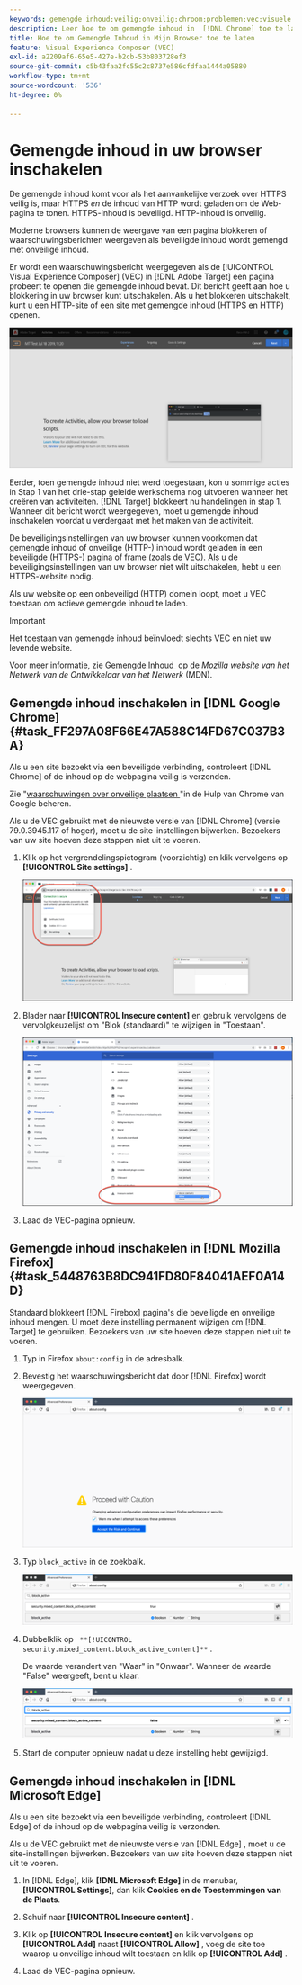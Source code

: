 ```yaml
---
keywords: gemengde inhoud;veilig;onveilig;chroom;problemen;vec;visuele ervaringscomposer;onveilig;http;https;firefox;Internet Explorer
description: Leer hoe te om gemengde inhoud in  [!DNL Chrome] toe te laten,  [!DNL Firefox], en  [!DNL Edge].
title: Hoe te om Gemengde Inhoud in Mijn Browser toe te laten
feature: Visual Experience Composer (VEC)
exl-id: a2209af6-65e5-427e-b2cb-53b803728ef3
source-git-commit: c5b43faa2fc55c2c8737e586cfdfaa1444a05880
workflow-type: tm+mt
source-wordcount: '536'
ht-degree: 0%

---
```


# Gemengde inhoud in uw browser inschakelen

De gemengde inhoud komt voor als het aanvankelijke verzoek over HTTPS veilig is, maar HTTPS *en* de inhoud van HTTP wordt geladen om de Web-pagina te tonen. HTTPS-inhoud is beveiligd. HTTP-inhoud is onveilig.

Moderne browsers kunnen de weergave van een pagina blokkeren of waarschuwingsberichten weergeven als beveiligde inhoud wordt gemengd met onveilige inhoud.

Er wordt een waarschuwingsbericht weergegeven als de [!UICONTROL Visual Experience Composer] (VEC) in [!DNL Adobe Target] een pagina probeert te openen die gemengde inhoud bevat. Dit bericht geeft aan hoe u blokkering in uw browser kunt uitschakelen. Als u het blokkeren uitschakelt, kunt u een HTTP-site of een site met gemengde inhoud (HTTPS en HTTP) openen.

![&#x200B; Gemengde inhoudswaarschuwing &#x200B;](/help/main/c-experiences/c-visual-experience-composer/r-troubleshoot-composer/assets/mixed_content_warning.png)

Eerder, toen gemengde inhoud niet werd toegestaan, kon u sommige acties in Stap 1 van het drie-stap geleide werkschema nog uitvoeren wanneer het creëren van activiteiten. [!DNL Target] blokkeert nu handelingen in stap 1. Wanneer dit bericht wordt weergegeven, moet u gemengde inhoud inschakelen voordat u verdergaat met het maken van de activiteit.

De beveiligingsinstellingen van uw browser kunnen voorkomen dat gemengde inhoud of onveilige (HTTP-) inhoud wordt geladen in een beveiligde (HTTPS-) pagina of frame (zoals de VEC). Als u de beveiligingsinstellingen van uw browser niet wilt uitschakelen, hebt u een HTTPS-website nodig.

Als uw website op een onbeveiligd (HTTP) domein loopt, moet u VEC toestaan om actieve gemengde inhoud te laden.

>[!IMPORTANT]
>
>Het toestaan van gemengde inhoud beïnvloedt slechts VEC en niet uw levende website.

Voor meer informatie, zie [&#x200B; Gemengde Inhoud &#x200B;](https://developer.mozilla.org/en-US/docs/Web/Security/Mixed_content) op de *Mozilla website van het Netwerk van de Ontwikkelaar van het Netwerk* (MDN).

## Gemengde inhoud inschakelen in [!DNL Google Chrome] {#task_FF297A08F66E47A588C14FD67C037B3A}

Als u een site bezoekt via een beveiligde verbinding, controleert [!DNL Chrome] of de inhoud op de webpagina veilig is verzonden.

Zie &quot;[&#x200B; waarschuwingen over onveilige plaatsen &#x200B;](https://support.google.com/chrome/answer/99020?hl=en)&quot;in de Hulp van Chrome van Google beheren.

Als u de VEC gebruikt met de nieuwste versie van [!DNL Chrome] (versie 79.0.3945.117 of hoger), moet u de site-instellingen bijwerken. Bezoekers van uw site hoeven deze stappen niet uit te voeren.

1. Klik op het vergrendelingspictogram (voorzichtig) en klik vervolgens op **[!UICONTROL Site settings]** .

   ![&#x200B; Montages van de Plaats &#x200B;](/help/main/c-experiences/c-visual-experience-composer/r-troubleshoot-composer/assets/site-settings.png)

1. Blader naar **[!UICONTROL Insecure content]** en gebruik vervolgens de vervolgkeuzelijst om &quot;Blok (standaard)&quot; te wijzigen in &quot;Toestaan&quot;.

   ![&#x200B; Onveilige inhoud &#x200B;](/help/main/c-experiences/c-visual-experience-composer/r-troubleshoot-composer/assets/insecure-content.png)

1. Laad de VEC-pagina opnieuw.

## Gemengde inhoud inschakelen in [!DNL Mozilla Firefox] {#task_5448763B8DC941FD80F84041AEF0A14D}

Standaard blokkeert [!DNL Firebox] pagina&#39;s die beveiligde en onveilige inhoud mengen. U moet deze instelling permanent wijzigen om [!DNL Target] te gebruiken. Bezoekers van uw site hoeven deze stappen niet uit te voeren.

1. Typ in Firefox `about:config` in de adresbalk.
1. Bevestig het waarschuwingsbericht dat door [!DNL Firefox] wordt weergegeven.

   ![&#x200B; waarschuwing Firefox &#x200B;](/help/main/c-experiences/c-visual-experience-composer/r-troubleshoot-composer/assets/firefox.png)

1. Typ `block_active` in de zoekbalk.

   ![&#x200B; blok_active het plaatsen Firefox &#x200B;](/help/main/c-experiences/c-visual-experience-composer/r-troubleshoot-composer/assets/firefox3.png)

1. Dubbelklik op ` **[!UICONTROL security.mixed_content.block_active_content]**` .

   De waarde verandert van &quot;Waar&quot; in &quot;Onwaar&quot;. Wanneer de waarde &quot;False&quot; weergeeft, bent u klaar.

   ![&#x200B; veiligheid Firefox &#x200B;](/help/main/c-experiences/c-visual-experience-composer/r-troubleshoot-composer/assets/firefox2.png)

1. Start de computer opnieuw nadat u deze instelling hebt gewijzigd.

## Gemengde inhoud inschakelen in [!DNL Microsoft Edge]

Als u een site bezoekt via een beveiligde verbinding, controleert [!DNL Edge] of de inhoud op de webpagina veilig is verzonden.

Als u de VEC gebruikt met de nieuwste versie van [!DNL Edge] , moet u de site-instellingen bijwerken. Bezoekers van uw site hoeven deze stappen niet uit te voeren.

1. In [!DNL Edge], klik **[!DNL Microsoft Edge]** in de menubar, **[!UICONTROL Settings]**, dan klik **Cookies en de Toestemmingen van de Plaats**.

1. Schuif naar **[!UICONTROL Insecure content]** .

1. Klik op **[!UICONTROL Insecure content]** en klik vervolgens op **[!UICONTROL Add]** naast **[!UICONTROL Allow]** , voeg de site toe waarop u onveilige inhoud wilt toestaan en klik op **[!UICONTROL Add]** .

1. Laad de VEC-pagina opnieuw.
